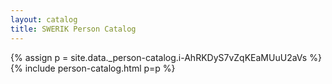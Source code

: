 ```yaml
---
layout: catalog
title: SWERIK Person Catalog
---
```

{% assign p = site.data._person-catalog.i-AhRKDyS7vZqKEaMUuU2aVs %}
{% include person-catalog.html p=p %}

